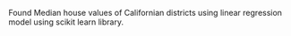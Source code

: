 Found Median house values of Californian districts using linear regression model using scikit learn library.
